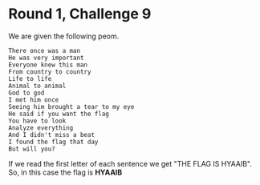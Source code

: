 # Round 1, Challenge 9

We are given the following peom. 

```
There once was a man
He was very important
Everyone knew this man
From country to country
Life to life
Animal to animal
God to god
I met him once
Seeing him brought a tear to my eye
He said if you want the flag
You have to look
Analyze everything
And I didn't miss a beat
I found the flag that day
But will you?
```

If we read the first letter of each sentence we get "THE FLAG IS HYAAIB". So, in this case the flag is **HYAAIB**
